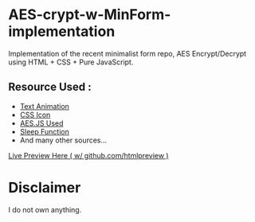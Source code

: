 # AES-crypt-w-MinForm-implementation
Implementation of the recent minimalist form repo, AES Encrypt/Decrypt using HTML + CSS + Pure JavaScript.

## Resource Used :
*   [Text Animation](https://www.youtube.com/watch?v=gR0-eb5ncEU&t=11s)
*   [CSS Icon](https://github.com/astrit/css.gg)
*   [AES.JS Used](https://cdnjs.cloudflare.com/ajax/libs/crypto-js/3.1.2/rollups/aes.js)
*   [Sleep Function](https://www.javatpoint.com/javascript-sleep#:~:text=The%20programming%20languages%20such%20as%20PHP%20and%20C,languages%2C%20JavaScript%20doesn%27t%20have%20any%20sleep%20%28%29%20function.)
*   And many other sources...

[Live Preview Here ( w/ github.com/htmlpreview )](https://htmlpreview.github.io/?https://github.com/jxxvxs/AES-crypt-w-MinForm-implementation/blob/main/index.html)

# Disclaimer
I do not own anything.
